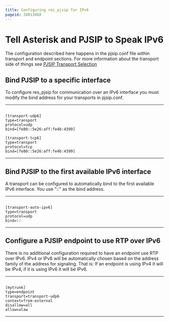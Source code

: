 ```yaml
---
title: Configuring res_pjsip for IPv6
pageid: 34013468
---
```


Tell Asterisk and PJSIP to Speak IPv6
=====================================

The configuration described here happens in the pjsip.conf file within transport and endpoint sections. For more information about the transport side of things see [PJSIP Transport Selection](/Configuration/Channel-Drivers/SIP/Configuring-res_pjsip/PJSIP-Transport-Selection)

Bind PJSIP to a specific interface
----------------------------------

To configure res\_pjsip for communication over an IPv6 interface you must modify the bind address for your transports in pjsip.conf.




---

  
  


```

[transport-udp6]
type=transport
protocol=udp
bind=[fe80::5e26:aff:fe4b:4399]
 
[transport-tcp6]
type=transport
protocol=tcp
bind=[fe80::5e26:aff:fe4b:4399]

```



---


Bind PJSIP to the first available IPv6 interface
------------------------------------------------

A transport can be configured to automatically bind to the first available IPv6 interface. You use "::" as the bind address.




---

  
  


```

[transport-auto-ipv6]
type=transport
protocol=udp
bind=::

```



---


Configure a PJSIP endpoint to use RTP over IPv6
-----------------------------------------------

There is no additional configuration required to have an endpoint use RTP over IPv6. IPv4 or IPv6 will be automatically chosen based on the address family of the address for signaling. That is: If an endpoint is using IPv4 it will be IPv4, if it is using IPv6 it will be IPv6.




---

  
  


```

[mytrunk]
type=endpoint
transport=transport-udp6
context=from-external
disallow=all
allow=ulaw

```



---


 

 

